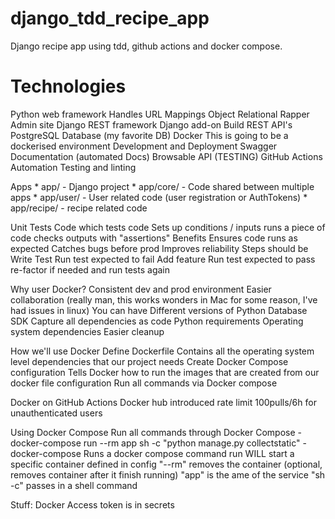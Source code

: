 # django_tdd_recipe_app
Django recipe app using tdd, github actions and docker compose.

# Technologies
Python web framework
Handles
    URL Mappings
    Object Relational Rapper
    Admin site
Django REST framework
    Django add-on
    Build REST API's
PostgreSQL
    Database (my favorite DB)
Docker
    This is going to be a dockerised environment
    Development and Deployment
Swagger
    Documentation (automated Docs)
    Browsable API (TESTING)
GitHub Actions
    Automation
        Testing and linting


Apps
    * app/ - Django project
    * app/core/ - Code shared between multiple apps
    * app/user/ - User related code (user registration or AuthTokens)
    * app/recipe/ - recipe related code

Unit Tests
    Code which tests code
        Sets up conditions / inputs
        runs a piece of code
        checks outputs with "assertions"
    Benefits
        Ensures code runs as expected
        Catches bugs before prod
        Improves reliability
    Steps should be
        Write Test
        Run test expected to fail
        Add feature
        Run test expected to pass
        re-factor if needed and run tests again


Why user Docker?
    Consistent dev and prod environment
    Easier collaboration (really man, this works wonders in Mac for some reason, I've had issues in linux)
    You can have Different versions of
        Python
        Database
        SDK
    Capture all dependencies as code
        Python requirements
        Operating system dependencies
    Easier cleanup

How we'll use Docker
    Define Dockerfile
        Contains all the operating system level dependencies that our project needs
    Create Docker Compose configuration
        Tells Docker how to run the images that are created from our docker file configuration
    Run all commands via Docker compose

Docker on GitHub Actions
    Docker hub introduced rate limit
        100pulls/6h for unauthenticated users

Using Docker Compose
    Run all commands through Docker Compose
        - docker-compose run --rm app sh -c "python manage.py collectstatic"
        - docker-compose Runs a docker compose command
        run WILL start a specific container defined in config
        "--rm" removes the container (optional, removes container after it finish running)
        "app" is the ame of the service
        "sh -c" passes in a shell command

Stuff:
    Docker Access token is in secrets
    